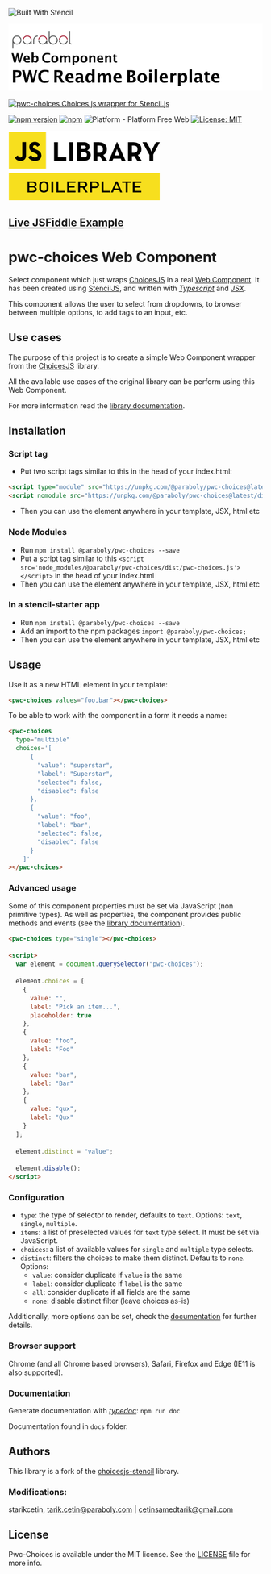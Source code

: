 ![Built With Stencil](https://img.shields.io/badge/-Built%20With%20Stencil-16161d.svg?logo=data%3Aimage%2Fsvg%2Bxml%3Bbase64%2CPD94bWwgdmVyc2lvbj0iMS4wIiBlbmNvZGluZz0idXRmLTgiPz4KPCEtLSBHZW5lcmF0b3I6IEFkb2JlIElsbHVzdHJhdG9yIDE5LjIuMSwgU1ZHIEV4cG9ydCBQbHVnLUluIC4gU1ZHIFZlcnNpb246IDYuMDAgQnVpbGQgMCkgIC0tPgo8c3ZnIHZlcnNpb249IjEuMSIgaWQ9IkxheWVyXzEiIHhtbG5zPSJodHRwOi8vd3d3LnczLm9yZy8yMDAwL3N2ZyIgeG1sbnM6eGxpbms9Imh0dHA6Ly93d3cudzMub3JnLzE5OTkveGxpbmsiIHg9IjBweCIgeT0iMHB4IgoJIHZpZXdCb3g9IjAgMCA1MTIgNTEyIiBzdHlsZT0iZW5hYmxlLWJhY2tncm91bmQ6bmV3IDAgMCA1MTIgNTEyOyIgeG1sOnNwYWNlPSJwcmVzZXJ2ZSI%2BCjxzdHlsZSB0eXBlPSJ0ZXh0L2NzcyI%2BCgkuc3Qwe2ZpbGw6I0ZGRkZGRjt9Cjwvc3R5bGU%2BCjxwYXRoIGNsYXNzPSJzdDAiIGQ9Ik00MjQuNywzNzMuOWMwLDM3LjYtNTUuMSw2OC42LTkyLjcsNjguNkgxODAuNGMtMzcuOSwwLTkyLjctMzAuNy05Mi43LTY4LjZ2LTMuNmgzMzYuOVYzNzMuOXoiLz4KPHBhdGggY2xhc3M9InN0MCIgZD0iTTQyNC43LDI5Mi4xSDE4MC40Yy0zNy42LDAtOTIuNy0zMS05Mi43LTY4LjZ2LTMuNkgzMzJjMzcuNiwwLDkyLjcsMzEsOTIuNyw2OC42VjI5Mi4xeiIvPgo8cGF0aCBjbGFzcz0ic3QwIiBkPSJNNDI0LjcsMTQxLjdIODcuN3YtMy42YzAtMzcuNiw1NC44LTY4LjYsOTIuNy02OC42SDMzMmMzNy45LDAsOTIuNywzMC43LDkyLjcsNjguNlYxNDEuN3oiLz4KPC9zdmc%2BCg%3D%3D&colorA=16161d&style=for-the-badge)

![WebComponent pwc-choices](https://raw.githubusercontent.com/paraboly/pwc-choices/master/assets/logo.png)

[![pwc-choices Choices.js wrapper for Stencil.js](https://img.shields.io/badge/pwc--choices-Choices.js%20wrapper%20for%20Stencil.js-lightgrey?style=for-the-badge)](https://github.com/Paraboly/pwc-choices)

[![npm version](https://img.shields.io/npm/v/@paraboly/pwc-choices.svg?style=for-the-badge)](https://www.npmjs.com/package/@paraboly/pwc-choices)
[![npm](https://img.shields.io/npm/dt/@paraboly/pwc-choices.svg?style=for-the-badge)](https://www.npmjs.com/package/@paraboly/pwc-choices)
![Platform - Platform Free Web](https://img.shields.io/badge/-Web%20%7C%20Platform%20Free-blue?style=for-the-badge)
[![License: MIT](https://img.shields.io/badge/License-MIT-green.svg?style=for-the-badge)](https://opensource.org/licenses/MIT)

![pwc-choices](https://raw.githubusercontent.com/paraboly/pwc-choices/master/assets/Screenshots/JSLibraryBoilerplate.png)

## [Live JSFiddle Example](https://jsfiddle.net/starikcetin/L3ye08gr/)

# pwc-choices Web Component

Select component which just wraps [ChoicesJS][choicesjs] in a real [Web Component][web-component]. It has been created using [StencilJS][stenciljs], and written with [_Typescript_][typescript] and [_JSX_][jsx].

This component allows the user to select from dropdowns, to browser between multiple options, to add tags to an input, etc.

## Use cases

The purpose of this project is to create a simple Web Component wrapper from the [ChoicesJS][choicesjs] library.

All the available use cases of the original library can be perform using this Web Component.

For more information read the [library documentation][choicesjs-documentation].

## Installation

### Script tag

- Put two script tags similar to this in the head of your index.html:

```html
<script type="module" src="https://unpkg.com/@paraboly/pwc-choices@latest/dist/pwc-choices/pwc-choices.esm.js"></script>
<script nomodule src="https://unpkg.com/@paraboly/pwc-choices@latest/dist/pwc-choices/pwc-choices.js"></script>
```

- Then you can use the element anywhere in your template, JSX, html etc

### Node Modules

- Run `npm install @paraboly/pwc-choices --save`
- Put a script tag similar to this `<script src='node_modules/@paraboly/pwc-choices/dist/pwc-choices.js'></script>` in the head of your index.html
- Then you can use the element anywhere in your template, JSX, html etc

### In a stencil-starter app

- Run `npm install @paraboly/pwc-choices --save`
- Add an import to the npm packages `import @paraboly/pwc-choices;`
- Then you can use the element anywhere in your template, JSX, html etc

## Usage

Use it as a new HTML element in your template:

```html
<pwc-choices values="foo,bar"></pwc-choices>
```

To be able to work with the component in a form it needs a name:

```html
<pwc-choices
  type="multiple"
  choices='[
      {
        "value": "superstar",
        "label": "Superstar",
        "selected": false,
        "disabled": false
      },
      {
        "value": "foo",
        "label": "bar",
        "selected": false,
        "disabled": false
      }
    ]'
></pwc-choices>
```

### Advanced usage

Some of this component properties must be set via JavaScript (non primitive types). As well as properties, the component provides public methods and events (see the [library documentation][choicesjs-documentation]).

```html
<pwc-choices type="single"></pwc-choices>

<script>
  var element = document.querySelector("pwc-choices");

  element.choices = [
    {
      value: "",
      label: "Pick an item...",
      placeholder: true
    },
    {
      value: "foo",
      label: "Foo"
    },
    {
      value: "bar",
      label: "Bar"
    },
    {
      value: "qux",
      label: "Qux"
    }
  ];

  element.distinct = "value";

  element.disable();
</script>
```

### Configuration

- `type`: the type of selector to render, defaults to `text`. Options: `text`, `single`, `multiple`.
- `items`: a list of preselected values for `text` type select. It must be set via JavaScript.
- `choices`: a list of available values for `single` and `multiple` type selects.
- `distinct`: filters the choices to make them distinct. Defaults to `none`. Options:
  - `value`: consider duplicate if `value` is the same
  - `label`: consider duplicate if `label` is the same
  - `all`: consider duplicate if all fields are the same
  - `none`: disable distinct filter (leave choices as-is)

Additionally, more options can be set, check the [documentation][choicesjs-documentation] for further details.

### Browser support

Chrome (and all Chrome based browsers), Safari, Firefox and Edge (IE11 is also supported).

### Documentation

Generate documentation with [_typedoc_][typedoc]: `npm run doc`

Documentation found in `docs` folder.

## Authors

This library is a fork of the [choicesjs-stencil][choicesjs-stencil] library.

### Modifications:

starikcetin, tarik.cetin@paraboly.com | cetinsamedtarik@gmail.com

## License

Pwc-Choices is available under the MIT license. See the [LICENSE](LICENSE) file for more info.

[choicesjs-stencil]: https://github.com/adidas/choicesjs-stencil
[choicesjs]: https://github.com/jshjohnson/Choices
[choicesjs-documentation]: https://github.com/jshjohnson/Choices/tree/master
[jest]: https://jestjs.io/
[jsx]: https://jsx.github.io/
[stenciljs]: https://stenciljs.com
[typedoc]: http://typedoc.org/
[typescript]: http://www.typescriptlang.org/
[web-component]: https://www.webcomponents.org/
